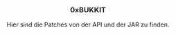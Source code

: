 <br/>
<p align="center">
  <h3 align="center">0xBUKKIT</h3>

  <p align="center">
    Hier sind die Patches von der API und der JAR zu finden.
    <br/>
    <br/>
  </p>
</p>

